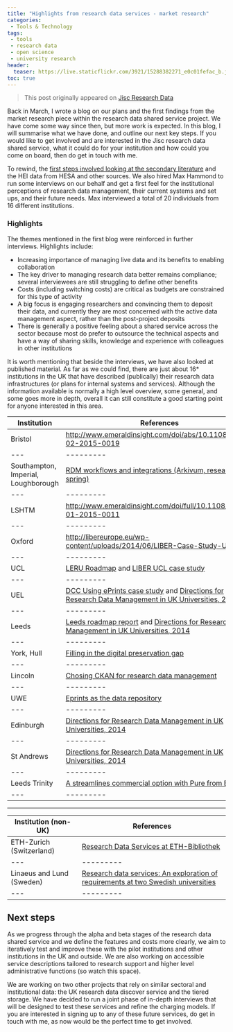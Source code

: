 ```yaml
---
title: "Highlights from research data services - market research"
categories:
 - Tools & Technology
tags:
 - tools
 - research data
 - open science
 - university research
header:
  teaser: https://live.staticflickr.com/3921/15288382271_e0c01fefac_b.jpg
toc: true
---  
```


> This post originally appeared on [Jisc Research Data](https://researchdata.jiscinvolve.org/wp/2017/10/04/5-highlights-rdss-market-research/)

Back in March, I wrote a blog on our plans and the first findings from the market research piece within the research data shared service project. We have come some way since then, but more work is expected. In this blog, I will summarise what we have done, and outline our next key steps. If you would like to get involved and are interested in the Jisc research data shared service, what it could do for your institution and how could you come on board, then do get in touch with me.

To rewind, the [first steps involved looking at the secondary literature](https://researchdata.jiscinvolve.org/wp/2017/03/14/market-research-research-data-shared-service/) and the HEI data from HESA and other sources. We also hired Max Hammond to run some interviews on our behalf and get a first feel for the institutional perceptions of research data management, their current systems and set ups, and their future needs. Max interviewed a total of 20 individuals from 16 different institutions.

### Highlights

The themes mentioned in the first blog were reinforced in further interviews. Highlights include:

  -  Increasing importance of managing live data and its benefits to enabling collaboration
  -  The key driver to managing research data better remains compliance; several interviewees are still struggling to define other benefits
  -  Costs (including switching costs) are critical as budgets are constrained for this type of activity
  -  A big focus is engaging researchers and convincing them to deposit their data, and currently they are most concerned with the active data management aspect, rather than the post-project deposits
  -  There is generally a positive feeling about a shared service across the sector because most do prefer to outsource the technical aspects and have a way of sharing skills, knowledge and experience with colleagues in other institutions

It is worth mentioning that beside the interviews, we have also looked at published material. As far as we could find, there are just about 16* institutions in the UK that have described (publically) their research data infrastructures (or plans for internal systems and services).  Although the information available is normally a high level overview, some general, and some goes more in depth, overall it can still constitute a good starting point for anyone interested in this area.

| **Institution** |	**References** |
| --- | ---------|
|Bristol |	http://www.emeraldinsight.com/doi/abs/10.1108/PROG-02-2015-0019 |
| --- | ---------|
|Southampton, Imperial, Loughborough |	[RDM workflows and integrations (Arkivum, research data spring)](https://figshare.com/articles/RDM_workflows_and_integrations_for_HEIs_using_hosted_services/1476832)
| --- | ---------|
|LSHTM |	http://www.emeraldinsight.com/doi/full/10.1108/PROG-01-2015-0011 |
| --- | ---------|
|Oxford |	http://libereurope.eu/wp-content/uploads/2014/06/LIBER-Case-Study-UOX.pdf |
| --- | ---------|
|UCL |	[LERU Roadmap](http://www.leru.org/files/publications/AP14_LERU_Roadmap_for_Research_data_final.pdf) and [LIBER UCL case study](http://libereurope.eu/wp-content/uploads/2014/06/LIBER-Case-Study-UCL.pdf) |
| --- | ---------|
|UEL |	[DCC Using ePrints case study](http://www.dcc.ac.uk/resources/developing-rdm-services/using-eprints-build-repository-uel) and [Directions for Research Data Management in UK Universities, 2014](http://repository.jisc.ac.uk/6062/5/Jisc-DCC-EPSRC_CASE_STUDY-UEL.pdf) |
| --- | ---------|
|Leeds|	[Leeds roadmap report](http://library.leeds.ac.uk/downloads/file/536/roadmap_final_report) and [Directions for Research Data Management in UK Universities, 2014](http://repository.jisc.ac.uk/6062/3/Jisc-DCC-EPSRC_CASE_STUDY-Leeds.pdf) |
| --- | ---------|
|York, Hull |	[Filling in the digital preservation gap](https://figshare.com/articles/Filling_the_Digital_Preservation_Gap_A_Jisc_Research_Data_Spring_project_Phase_Two_report_February_2016/2073220) |
| --- | ---------|
|Lincoln |	[Chosing CKAN for research data management](https://orbital.blogs.lincoln.ac.uk/2012/09/06/choosing-ckan-for-research-data-management/) |
| --- | ---------|
|UWE |	[Eprints as the data repository](http://www2.uwe.ac.uk/services/library/using_the_library/Services%20for%20researchers/eprints-data-repository-uwe.pdf) |
| --- | ---------|
|Edinburgh |	[Directions for Research Data Management in UK Universities, 2014](http://repository.jisc.ac.uk/6062/2/Jisc-DCC-EPSRC_CASE_STUDY-Edinburgh.pdf) |
| --- | ---------|
|St Andrews |	[Directions for Research Data Management in UK Universities, 2014](http://repository.jisc.ac.uk/6062/4/Jisc-DCC-EPSRC_CASE_STUDY-St_Andrews.pdf) |
| --- | ---------|
|Leeds Trinity |	[A streamlines commercial option with Pure from Elsevier](https://figshare.com/articles/A_consortial_approach_to_RDMS_Case_study_Leeds_Trinity_University_A_streamlined_commercial_option_Pure_Elsevier_/1478780) |
| --- | ---------|

****
 
| **Institution (non-UK)** |	**References** |
| --- | ---------|
|ETH-Zurich (Switzerland) |	[Research Data Services at ETH-Bibliothek](http://www.ifla.org/files/assets/hq/publications/ifla-journal/ifla-journal-42-4_2016.pdf) |
| --- | ---------|
|Linaeus and Lund (Sweden) |	[Research data services: An exploration of requirements at two Swedish universities](http://www.ifla.org/files/assets/hq/publications/ifla-journal/ifla-journal-42-4_2016.pdf) |
| --- | ---------|


## Next steps 
As we progress through the alpha and beta stages of the research data shared service and we define the features and costs more clearly, we aim to iteratively test and improve these with the pilot institutions and other institutions in the UK and outside. We are also working on accessible service descriptions tailored to research support and higher level administrative functions (so watch this space).

We are working on two other projects that rely on similar sectoral and institutional data: the UK research data discover service and the tiered storage. We have decided to run a joint phase of in-depth interviews that will be designed to test these services and refine the charging models. If you are interested in signing up to any of these future services, do get in touch with me, as now would be the perfect time to get involved.

